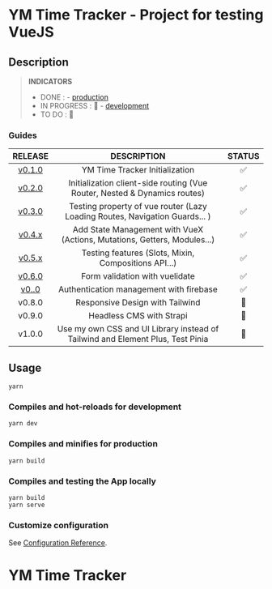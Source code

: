 # YM Time Tracker - Project for testing VueJS

## Description

> **INDICATORS**
> + DONE :  - [production](https://ym-time-tracker.netlify.app/)
> + IN PROGRESS : 🔁 - [development](https://develop--ym-time-tracker.netlify.app/)
> + TO DO : 🚧

### Guides

| RELEASE |DESCRIPTION|STATUS|
|:--:|:--:|:--:|
|[v0.1.0](https://github.com/younesmjl/ym-time-tracker/releases/tag/v0.1)| YM Time Tracker Initialization | ✅ |
|[v0.2.0](https://github.com/younesmjl/ym-time-tracker/releases/tag/v0.2)| Initialization client-side routing (Vue Router, Nested & Dynamics routes) | ✅ |
|[v0.3.0](https://github.com/younesmjl/ym-time-tracker/releases/tag/v0.3)| Testing property of vue router (Lazy Loading Routes, Navigation Guards... ) | ✅ |
|[v0.4.x](https://github.com/younesmjl/ym-time-tracker/releases/tag/v0.4.1)| Add State Management with VueX (Actions, Mutations, Getters, Modules...)| ✅ |
|[v0.5.x](https://github.com/younesmjl/ym-time-tracker/releases/tag/v0.5.1)| Testing features (Slots, Mixin, Compositions API...) | ✅ |
|[v0.6.0](https://github.com/younesmjl/ym-time-tracker/releases/tag/v0.6)| Form validation with vuelidate | ✅ |
|[v0..0](https://github.com/younesmjl/ym-time-tracker/releases/tag/v0.7)| Authentication management with firebase | ✅ |
|v0.8.0| Responsive Design with Tailwind |🔁|
|v0.9.0| Headless CMS with Strapi |🚧|
|v1.0.0| Use my own CSS and UI Library instead of Tailwind and Element Plus, Test Pinia |🚧|


## Usage
```
yarn
```

### Compiles and hot-reloads for development
```
yarn dev
```

### Compiles and minifies for production
```
yarn build
```

### Compiles and testing the App locally
```
yarn build
yarn serve
```

### Customize configuration
See [Configuration Reference](https://vitejs.dev/config/).
# YM Time Tracker
